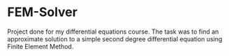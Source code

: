 # FEM-Solver
Project done for my differential equations course.
The task was to find an approximate solution to a simple second degree differential equation using Finite Element Method.
